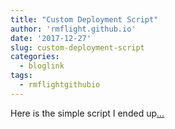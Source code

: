 ```yaml
---
title: "Custom Deployment Script"
author: 'rmflight.github.io'
date: '2017-12-27'
slug: custom-deployment-script
categories:
  - bloglink
tags:
  - rmflightgithubio
---
```


Here is the simple script I ended up[... <i class="fas fa-external-link-alt"></i>](http://rmflight.github.io/post/custom-deployment-script/)

